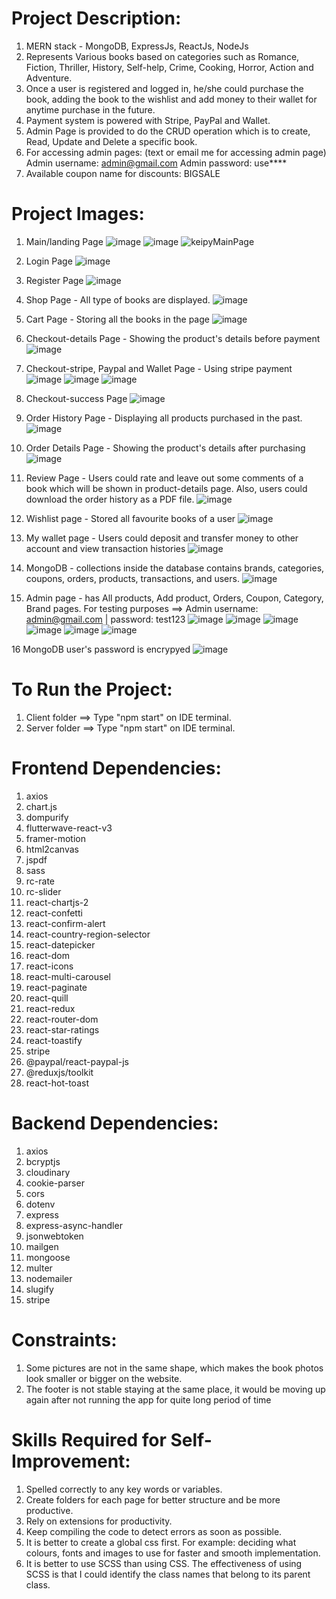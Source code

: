 # Project Description:

1.  MERN stack - MongoDB, ExpressJs, ReactJs, NodeJs
2.  Represents Various books based on categories such as Romance, Fiction,
    Thriller, History, Self-help, Crime, Cooking, Horror, Action and Adventure.
3.  Once a user is registered and logged in, he/she could purchase the book, adding the book
    to the wishlist and add money to their wallet for anytime purchase in the future.
4.  Payment system is powered with Stripe, PayPal and Wallet.
5.  Admin Page is provided to do the CRUD operation which is to create, Read, Update
    and Delete a specific book.
6.  For accessing admin pages: (text or email me for accessing admin page)
    Admin username: admin@gmail.com
    Admin password: use****
7.  Available coupon name for discounts:
    BIGSALE

# Project Images:

1.  Main/landing Page
    ![image](https://github.com/kevinandris/Bookstore_app/assets/102328858/75a9ff4f-50bb-4d32-a945-c14aca55fdf1)
    ![image](https://github.com/kevinandris/Bookstore_app/assets/102328858/d68d2c01-b35f-4258-ac1b-5238be2a9b2b)
    ![keipyMainPage](https://github.com/kevinandris/Bookstore_app/assets/102328858/7efbd62b-30b4-450d-9cd0-35edf1b79292)

2.  Login Page
    ![image](https://github.com/kevinandris/Bookstore_app/assets/102328858/eb67d79a-a576-456d-a9ec-ddbcc0a240da)

3.  Register Page
    ![image](https://github.com/kevinandris/Bookstore_app/assets/102328858/3647da72-bf13-43a0-8eba-77600612bcfb)

4.  Shop Page - All type of books are displayed.
    ![image](https://github.com/kevinandris/Bookstore_app/assets/102328858/cf890083-6970-4726-a1ad-2e11e734adc6)

5.  Cart Page - Storing all the books in the page
    ![image](https://github.com/kevinandris/Bookstore_app/assets/102328858/76dd2c92-9125-419f-91a4-cad1da83c004)

6.  Checkout-details Page - Showing the product's details before payment
    ![image](https://github.com/kevinandris/Bookstore_app/assets/102328858/a7ebbedd-d3c8-474b-bbf3-9a5f9ddd3913)

7.  Checkout-stripe, Paypal and Wallet Page - Using stripe payment
    ![image](https://github.com/kevinandris/Bookstore_app/assets/102328858/8845f035-3f8c-48e8-bec1-0aea8c801fb1)
    ![image](https://github.com/kevinandris/Bookstore_app/assets/102328858/20dddc6b-fca8-47a4-96b8-86014a55306b)
    ![image](https://github.com/kevinandris/Bookstore_app/assets/102328858/07d3f4ae-87ab-4f79-8285-8569c1cc7379)

8.  Checkout-success Page
    ![image](https://github.com/kevinandris/Bookstore_app/assets/102328858/8c7e6c53-03e7-4e39-bbf3-0da7c8920ec3)

9.  Order History Page - Displaying all products purchased in the past.
    ![image](https://github.com/kevinandris/Bookstore_app/assets/102328858/7c83e09e-53b0-4d14-b1a8-0de495b8ee02)

10. Order Details Page - Showing the product's details after purchasing
    ![image](https://github.com/kevinandris/Bookstore_app/assets/102328858/5f8052bf-c171-4897-b001-6cc1a1f3afbd)

11. Review Page - Users could rate and leave out some comments of a book which will be shown in product-details page.
    Also, users could download the order history as a PDF file.
    ![image](https://github.com/kevinandris/Bookstore_app/assets/102328858/bf917763-2789-454b-b3d3-a76402a7a9f2)

12. Wishlist page - Stored all favourite books of a user
    ![image](https://github.com/kevinandris/Bookstore_app/assets/102328858/bc0aa489-2ebf-48dc-bc27-33d34fd65f88)

13. My wallet page - Users could deposit and transfer money to other account and view transaction histories
    ![image](https://github.com/kevinandris/Bookstore_app/assets/102328858/fa766577-5fce-4533-8901-b437780378b3)

14. MongoDB - collections inside the database contains brands, categories, coupons, orders, products,
    transactions, and users.
    ![image](https://github.com/kevinandris/Bookstore_app/assets/102328858/28ed4600-435d-40b6-92f7-d3d8952348af)

15. Admin page - has All products, Add product, Orders, Coupon, Category, Brand pages.
    For testing purposes ==> Admin username: admin@gmail.com | password: test123
    ![image](https://github.com/kevinandris/Bookstore_app/assets/102328858/1b629e5f-0b21-465a-9ad0-99386b4950bf)
    ![image](https://github.com/kevinandris/Bookstore_app/assets/102328858/1ad12638-1c70-4126-a23c-6104e2c347db)
    ![image](https://github.com/kevinandris/Bookstore_app/assets/102328858/6b8e8b0f-a95c-4335-9fe8-c9beff9da52e)
    ![image](https://github.com/kevinandris/Bookstore_app/assets/102328858/7843e296-8e8f-4220-b54b-b57222e59f55)
    ![image](https://github.com/kevinandris/Bookstore_app/assets/102328858/66398381-d3a9-4f14-bac7-43fce334b790)
    ![image](https://github.com/kevinandris/Bookstore_app/assets/102328858/2f241bbe-8dce-487c-8b4d-7014689b49b9)

16 MongoDB user's password is encrypyed
![image](https://github.com/kevinandris/Bookstore_app/assets/102328858/c3ee9fc2-25c8-4d8f-bb1b-04ae3520be23)


# To Run the Project:

1.  Client folder ==> Type "npm start" on IDE terminal.
2.  Server folder ==> Type "npm start" on IDE terminal.

# Frontend Dependencies:

1.  axios
2.  chart.js
3.  dompurify
4.  flutterwave-react-v3
5.  framer-motion
6.  html2canvas
7.  jspdf
8.  sass
9.  rc-rate
10. rc-slider
11. react-chartjs-2
12. react-confetti
13. react-confirm-alert
14. react-country-region-selector
15. react-datepicker
16. react-dom
17. react-icons
18. react-multi-carousel
19. react-paginate
20. react-quill
21. react-redux
22. react-router-dom
23. react-star-ratings
24. react-toastify
25. stripe
26. @paypal/react-paypal-js
27. @reduxjs/toolkit
28. react-hot-toast

# Backend Dependencies:

1.  axios
2.  bcryptjs
3.  cloudinary
4.  cookie-parser
5.  cors
6.  dotenv
7.  express
8.  express-async-handler
9.  jsonwebtoken
10. mailgen
11. mongoose
12. multer
13. nodemailer
14. slugify
15. stripe

# Constraints:

1. Some pictures are not in the same shape, which makes the book photos
    look smaller or bigger on the website.
2. The footer is not stable staying at the same place, it would be moving up again
   after not running the app for quite long period of time

# Skills Required for Self-Improvement:

1.  Spelled correctly to any key words or variables.
2.  Create folders for each page for better structure and be more productive.
3.  Rely on extensions for productivity.
4.  Keep compiling the code to detect errors as soon as possible.
5.  It is better to create a global css first. For example: deciding what colours, fonts and images
    to use for faster and smooth implementation.
6.  It is better to use SCSS than using CSS. The effectiveness of using SCSS is that
    I could identify the class names that belong to its parent class.
